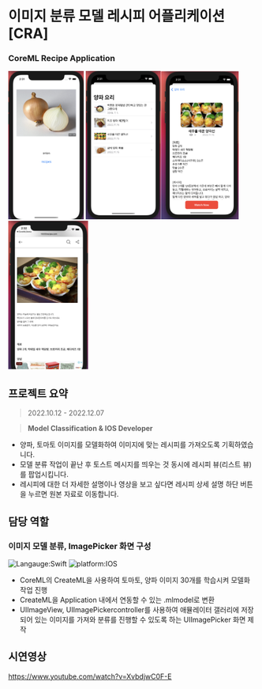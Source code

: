 # 이미지 분류 모델 레시피 어플리케이션[CRA]
### CoreML Recipe Application
<img src='1.png' alt='ListScreen' height=300px/> <img src='2.png' alt='ListScreen' height=300px/><img src='3.png' alt='DetailScreen' height=300px/> <img src='4.png' alt='DetailScreen' height=300px/>
## 프로젝트 요약
> 2022.10.12 - 2022.12.07<br>

> **Model Classification & IOS Developer**   
* 양파, 토마토 이미지를 모델화하여 이미지에 맞는 레시피를 가져오도록 기획하였습니다.
* 모델 분류 작업이 끝난 후 토스트 메시지를 띄우는 것 동시에 레시피 뷰(리스트 뷰)를 팝업시킵니다.
* 레시피에 대한 더 자세한 설명이나 영상을 보고 싶다면 레시피 상세 설명 하단 버튼을 누르면 원본 자료로 이동합니다.<br>

## 담당 역할
### 이미지 모델 분류, ImagePicker 화면 구성
![Langauge:Swift](https://img.shields.io/badge/Language-Swift-green) ![platform:IOS](https://img.shields.io/badge/Platform-IOS-green)
* CoreML의 CreateML을 사용하여 토마토, 양파 이미지 30개를 학습시켜 모델화 작업 진행
* CreateML을 Application 내에서 연동할 수 있는 .mlmodel로 변환
* UIImageView, UIImagePickercontroller를 사용하여 애뮬레이터 갤러리에 저장되어 있는 이미지를 가져와 분류를 진행할 수 있도록 하는 UIImagePicker 화면 제작

## 시연영상
https://www.youtube.com/watch?v=XvbdjwC0F-E


